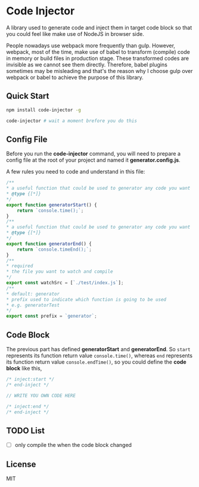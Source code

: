 # Code Injector

A library used to generate code and inject them in target code block so that you could feel like make use of NodeJS in 
browser side. 

People nowadays use webpack more frequently than gulp. However, webpack, most of the time, make use of babel to transform (compile)
code in memory or build files in production stage. These transformed codes are invisible as we cannot see them directly. Therefore, 
babel plugins sometimes may be misleading and that's the reason why I choose gulp over webpack or babel to achieve the purpose of this library.

## Quick Start
```sh
npm install code-injector -g

code-injector # wait a moment brefore you do this
```

## Config File

Before you run the <b>code-injector</b> command, you will need to prepare a config file at the root of your project and 
named it <b>generator.config.js</b>.

A few rules you need to code and understand in this file:

```javascript
/**
* a useful function that could be used to generator any code you want
* @type {[*]}
*/
export function generatorStart() {
    return `console.time();`;
}
/**
* a useful function that could be used to generator any code you want
* @type {[*]}
*/
export function generatorEnd() {
    return `console.timeEnd();`;
}
/**
* required
* the file you want to watch and compile
*/
export const watchSrc = [`./test/index.js`];
/**
* default: generator
* prefix used to indicate which function is going to be used
* e.g. generatorTest
*/
export const prefix = `generator`;
```

## Code Block

The previous part has defined <b>generatorStart</b> and <b>generatorEnd</b>. 
So `start` represents its function return value `console.time()`, 
whereas
`end` represents its function return value `console.endTime()`,
so you could define the <b>code block</b> like this,

```javascript
/* inject:start */
/* end-inject */

// WRITE YOU OWN CODE HERE

/* inject:end */
/* end-inject */
```

## TODO List

- [ ] only compile the when the code block changed

## License

MIT